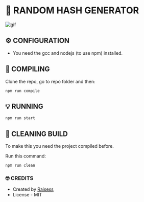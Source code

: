 # 🤠 RANDOM HASH GENERATOR

![gif](https://media.tenor.com/images/e3b44792cbe73b6e4838f7479bd4e9a2/tenor.gif)

## ⚙️ CONFIGURATION

- You need the gcc and nodejs (to use npm) installed.

## 🔮 COMPILING

Clone the repo, go to repo folder and then:

```shell
npm run compile
```

## 💡 RUNNING

```shell
npm run start
```

## 🧹 CLEANING BUILD

To make this you need the project compiled before.

Run this command:

```shell
npm run clean
```

### 🤓 CREDITS

- Created by [Raisess](https://github.com/Raisess)
- License - MIT

